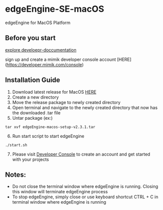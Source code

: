 # edgeEngine-SE-macOS

edgeEngine for MacOS Platform

## Before you start  

 [explore develoepr-doccumentation](developer.mimik.com)
 
 sign up and create a mimik developer console account [HERE] (https://developer.mimik.com/console)

## Installation Guide

1. Download latest release for MacOS [HERE](https://github.com/edgeEngine/edgeEngine-SE-macOS/releases)
2. Create a new directory
3. Move the release package to newly created directory 
4. Open terminal and navigate to the newly created directory that now has the downloaded .tar file
5. Untar package (ex:)
```
tar xvf edgeEngine-macos-setup-v2.3.1.tar
```
6. Run start script to start edgeEngine
```
./start.sh
```
7. Please visit [Developer Console](https://developer.mimik.com/console/create_account) to create an account and get started with your projects

## Notes:
- Do not close the terminal window where edgeEngine is running. Closing this window will terminate edgeEngine process
- To stop edgeEngine, simply close or use keyboard shortcut CTRL + C in terminal window where edgeEngine is running 
